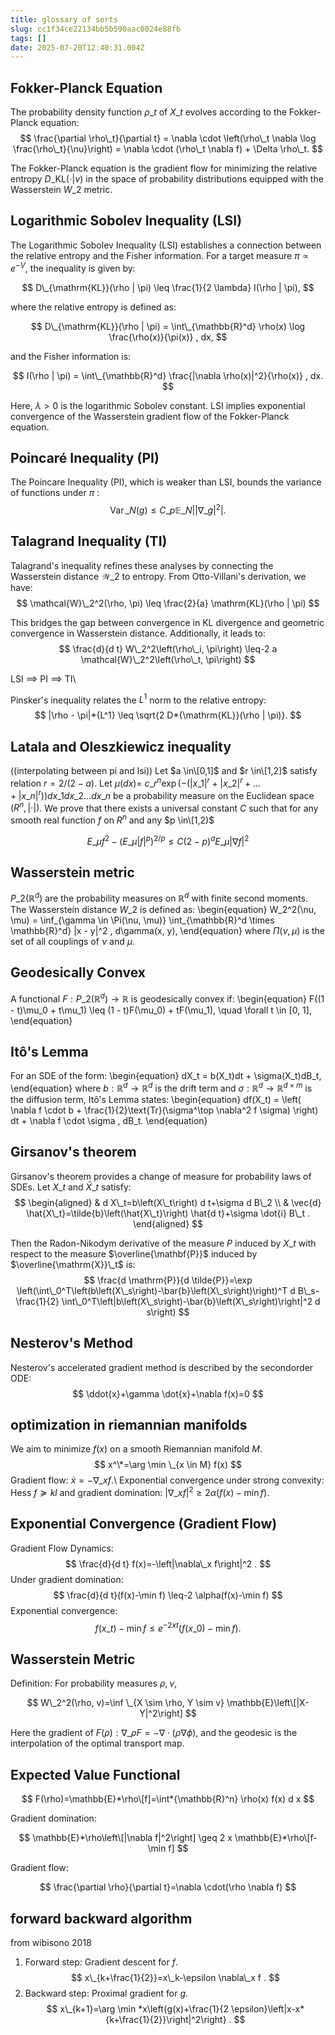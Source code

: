 ```yaml
---
title: glossary of sorts
slug: cc1f34ce22134bb5b590aac0024e88fb
tags: []
date: 2025-07-20T12:40:31.004Z
---
```


## Fokker-Planck Equation

The probability density function $\rho\_t$ of $X\_t$ evolves according to the Fokker-Planck equation:
$$
\frac{\partial \rho\_t}{\partial t} = \nabla \cdot \left(\rho\_t \nabla \log \frac{\rho\_t}{\nu}\right) = \nabla \cdot (\rho\_t \nabla f) + \Delta \rho\_t.
$$

The Fokker-Planck equation is the gradient flow for minimizing the relative entropy $D\_{\mathrm{KL}}(\cdot | \nu)$ in the space of probability distributions equipped with the Wasserstein $W\_2$ metric.

## Logarithmic Sobolev Inequality (LSI)

The Logarithmic Sobolev Inequality (LSI) establishes a connection between the relative entropy and the Fisher information. For a target measure $\pi \propto e^{-V}$, the inequality is given by:

$$
D\_{\mathrm{KL}}(\rho | \pi) \leq \frac{1}{2 \lambda} I(\rho | \pi),
$$

where the relative entropy is defined as:

$$
D\_{\mathrm{KL}}(\rho | \pi) = \int\_{\mathbb{R}^d} \rho(x) \log \frac{\rho(x)}{\pi(x)} , dx,
$$

and the Fisher information is:

$$
I(\rho | \pi) = \int\_{\mathbb{R}^d} \frac{|\nabla \rho(x)|^2}{\rho(x)} , dx.
$$

Here, $\lambda > 0$ is the logarithmic Sobolev constant. LSI implies exponential convergence of the Wasserstein gradient flow of the Fokker-Planck equation.

## Poincaré Inequality (PI)

The Poincare Inequality (PI), which is weaker than LSI, bounds the variance of functions under $\pi$ :
$$
\operatorname{Var}\_N(g) \leq C\_p \mathbb{E}\_N\left|\left|\nabla\_g\right|^2\right| .
$$

## Talagrand Inequality (TI)

Talagrand's inequality refines these analyses by connecting the Wasserstein distance $\mathcal{W}\_2$ to entropy. From Otto-Villani's derivation, we have:
$$
\mathcal{W}\_2^2(\rho, \pi) \leq \frac{2}{a} \mathrm{KL}(\rho | \pi)
$$

This  bridges the gap between convergence in KL divergence and geometric convergence in Wasserstein distance. Additionally, it leads to:
$$
\frac{d}{d t} W\_2^2\left(\rho\_i, \pi\right) \leq-2 a \mathcal{W}\_2^2\left(\rho\_t, \pi\right)
$$

LSI $\implies$ PI $\implies$ TI\\

Pinsker's inequality relates the $L^1$ norm to the relative entropy:
$$
|\rho - \pi|*{L^1} \leq \sqrt{2 D*{\mathrm{KL}}(\rho | \pi)}.
$$

## Latala and Oleszkiewicz inequality

((interpolating between pi and lsi))
Let $a \in\[0,1]$ and $r \in\[1,2]$ satisfy relation $r=2 /(2-a)$. Let $\mu(d x)=$ $c\_r^n \exp \left(-\left(\left|x\_1\right|^r+\left|x\_2\right|^r+\ldots+\left|x\_n\right|^r\right)\right) d x\_1 d x\_2 \ldots d x\_n$ be a probability measure on the Euclidean space $\left(R^n,|\cdot|\right)$. We prove that there exists a universal constant $C$ such that for any smooth real function $f$ on $R^n$ and any $p \in\[1,2)$

$$
E\_\mu f^2-\left(E\_\mu|f|^p\right)^{2 / p} \leq C(2-p)^a E\_\mu|\nabla f|^2
$$

## Wasserstein metric

$P\_2(\mathbb{R}^d)$ are the probability measures on $\mathbb{R}^d$ with finite second moments. The Wasserstein distance $W\_2$ is defined as:
\begin{equation}
W\_2^2(\nu, \mu) = \inf\_{\gamma \in \Pi(\nu, \mu)} \int\_{\mathbb{R}^d \times \mathbb{R}^d} |x - y|^2 , d\gamma(x, y),
\end{equation}
where $\Pi(\nu, \mu)$ is the set of all couplings of $\nu$ and $\mu$.

## Geodesically Convex

A functional $F : P\_2(\mathbb{R}^d) \to \mathbb{R}$ is geodesically convex if:
\begin{equation}
F((1 - t)\mu\_0 + t\mu\_1) \leq (1 - t)F(\mu\_0) + tF(\mu\_1), \quad \forall t \in \[0, 1],
\end{equation}

## Itô's Lemma

For an SDE of the form:
\begin{equation}
dX\_t = b(X\_t)dt + \sigma(X\_t)dB\_t,
\end{equation}
where $b : \mathbb{R}^d \to \mathbb{R}^d$ is the drift term and $\sigma : \mathbb{R}^d \to \mathbb{R}^{d \times m}$ is the diffusion term, Itô's Lemma states:
\begin{equation}
df(X\_t) = \left( \nabla f \cdot b + \frac{1}{2}\text{Tr}(\sigma^\top \nabla^2 f \sigma) \right) dt + \nabla f \cdot \sigma , dB\_t.
\end{equation}

## Girsanov's theorem

Girsanov's theorem provides a change of measure for probability laws of SDEs. Let $X\_t$ and $\bar{X}\_t$ satisfy:
$$
\begin{aligned}
& d X\_t=b\left(X\_t\right) d t+\sigma d B\_2 \\
& \vec{d} \hat{X\_t}=\tilde{b}\left(\hat{X\_t}\right) \hat{d t}+\sigma \dot{i} B\_t .
\end{aligned}
$$

Then the Radon-Nikodym derivative of the measure $P$ induced by $X\_t$ with respect to the measure $\overline{\mathbf{P}}$ induced by $\overline{\mathrm{X}}\_t$ is:
$$
\frac{d \mathrm{P}}{d \tilde{P}}=\exp \left(\int\_0^T\left(b\left(X\_s\right)-\bar{b}\left(X\_s\right)\right)^T d B\_s-\frac{1}{2} \int\_0^T\left|b\left(X\_s\right)-\bar{b}\left(X\_s\right)\right|^2 d s\right)
$$

## Nesterov's Method

Nesterov's accelerated gradient method is described by the secondorder ODE:
$$
\ddot{x}+\gamma \dot{x}+\nabla f(x)=0
$$

## optimization in riemannian manifolds

We aim to minimize $f(x)$ on a smooth Riemannian manifold $M$.
$$
x^\*=\arg \min \_{x \in M} f(x)
$$
Gradient flow: $\dot{x}=-\nabla\_x f$.\\
Exponential convergence under strong convexity: Hess $f \succeq k l$ and gradient domination: $\left|\nabla\_x f\right|^2 \geq 2 \alpha(f(x)-\min f)$.

## Exponential Convergence (Gradient Flow)

Gradient Flow Dynamics:
$$
\frac{d}{d t} f(x)=-\left|\nabla\_x f\right|^2 .
$$
Under gradient domination:
$$
\frac{d}{d t}(f(x)-\min f) \leq-2 \alpha(f(x)-\min f)
$$
Exponential convergence:
$$
f\left(x\_t\right)-\min f \leq e^{-2 x t}\left(f\left(x\_0\right)-\min f\right) .
$$

## Wasserstein Metric

Definition: For probability measures $\rho, \nu$,

$$
W\_2^2(\rho, v)=\inf \_{X \sim \rho, Y \sim v} \mathbb{E}\left\[|X-Y|^2\right]
$$

Here the gradient of $F(\rho): \nabla\_\rho F=-\nabla \cdot(\rho \nabla \phi)$, and the geodesic is the interpolation of the optimal transport map.

## Expected Value Functional

$$
F(\rho)=\mathbb{E}*\rho\[f]=\int*{\mathbb{R}^n} \rho(x) f(x) d x
$$

Gradient domination:

$$
\mathbb{E}*\rho\left\[|\nabla f|^2\right] \geq 2 x \mathbb{E}*\rho\[f-\min f]
$$

Gradient flow:

$$
\frac{\partial \rho}{\partial t}=\nabla \cdot(\rho \nabla f)
$$

## forward backward algorithm

from wibisono 2018

1. Forward step: Gradient descent for $f$.
   $$
   x\_{k+\frac{1}{2}}=x\_k-\epsilon \nabla\_x f .
   $$
2. Backward step: Proximal gradient for $g$.
   $$
   x\_{k+1}=\arg \min *x\left{g(x)+\frac{1}{2 \epsilon}\left|x-x*{k+\frac{1}{2}}\right|^2\right} .
   $$
